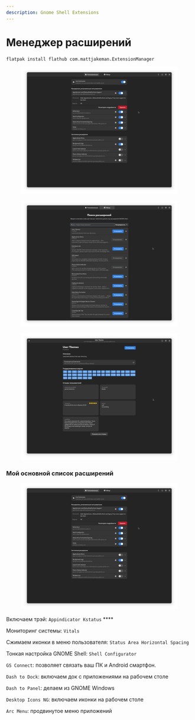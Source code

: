 ```yaml
---
description: Gnome Shell Extensions
---
```


# Менеджер расширений

```bash
flatpak install flathub com.mattjakeman.ExtensionManager
```

<div>

<figure><img src="../../../.gitbook/assets/Снимок экрана от 2022-10-29 13-14-25.png" alt=""><figcaption></figcaption></figure>

 

<figure><img src="../../../.gitbook/assets/Снимок экрана от 2022-10-29 13-14-31.png" alt=""><figcaption></figcaption></figure>

 

<figure><img src="../../../.gitbook/assets/Снимок экрана от 2022-10-29 13-14-37.png" alt=""><figcaption></figcaption></figure>

</div>

### Мой основной список расширений

<figure><img src="../../../.gitbook/assets/Снимок экрана от 2022-10-29 13-14-25 (1).png" alt=""><figcaption></figcaption></figure>

Включаем трэй: `Appindicator Kstatus` ****&#x20;

Мониторинг системы: `Vitals`&#x20;

Сжимаем иконки в меню пользователя: `Status Area Horizontal Spacing`&#x20;

Тонкая настройка GNOME Shell: `Shell Configurator`&#x20;

`GS Connect`: позволяет связать ваш ПК и Android смартфон.

`Dash to Dock`: включаем док с приложениями на рабочем столе&#x20;

`Dash to Panel`: делаем из GNOME Windows&#x20;

`Desktop Icons NG`: включаем иконки на рабочем столе&#x20;

`Arc Menu`: продвинутое меню приложений
